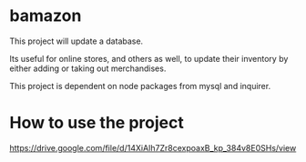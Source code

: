 # bamazon

This project will update a database.

Its useful for online stores, and others as well, to update their inventory by either adding or taking out merchandises.

This project is dependent on node packages from mysql and inquirer.


# How to use the project
https://drive.google.com/file/d/14XiAIh7Zr8cexpoaxB_kp_384v8E0SHs/view